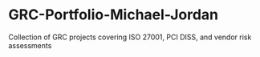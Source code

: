 # GRC-Portfolio-Michael-Jordan
Collection of GRC projects covering ISO 27001, PCI DISS, and vendor risk assessments

